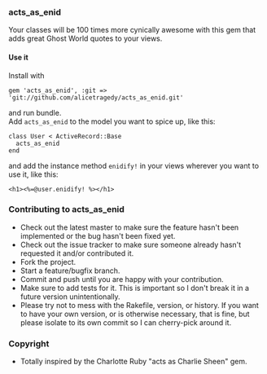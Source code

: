 ### acts_as_enid

Your classes will be 100 times more cynically awesome with this gem that adds great Ghost World quotes to your views. 

#### Use it
Install with 

```
gem 'acts_as_enid', :git => 'git://github.com/alicetragedy/acts_as_enid.git'
```

and run bundle.  
Add `acts_as_enid` to the model you want to spice up, like this:  

```
class User < ActiveRecord::Base  
  acts_as_enid  
end
```


and add the instance method `enidify!` in your views wherever you want to use it, like this:

```
<h1><%=@user.enidify! %></h1>
```

### Contributing to acts_as_enid
 
* Check out the latest master to make sure the feature hasn't been implemented or the bug hasn't been fixed yet.
* Check out the issue tracker to make sure someone already hasn't requested it and/or contributed it.
* Fork the project.
* Start a feature/bugfix branch.
* Commit and push until you are happy with your contribution.
* Make sure to add tests for it. This is important so I don't break it in a future version unintentionally.
* Please try not to mess with the Rakefile, version, or history. If you want to have your own version, or is otherwise necessary, that is fine, but please isolate to its own commit so I can cherry-pick around it.

### Copyright

* Totally inspired by the Charlotte Ruby "acts as Charlie Sheen" gem.
